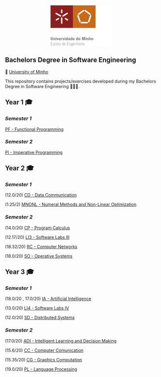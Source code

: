 
<p align="center">
  <img  src="/LEI/images/Logo.png">
</p>

## Bachelors Degree in Software Engineering

📍 [University of Minho](https://www.uminho.pt/EN)

This repository contains projects/exercises developed during my Bachelors Degree in Software Engineering 🧑🏻‍🎓.

## **Year 1** 🎓
  ### *Semester 1*
  [PF - Functional Programming](LEI/1%20Year/1%20Semester/PF)
  ### *Semester 2*
  [PI - Imperative Programming](LEI/1%20Year/2%20Semester/PI)
## **Year 2** 🎓
  ### *Semester 1*
  (12.0/20) [CD - Data Communication](LEI/2%20Year/1%20Semester/CD)
  
  (1.25/2) [MNONL - Numeral Methods and Non-Linear Optimization](LEI/2%20Year/1%20Semester/MNONL)
  ### *Semester 2*
  (14.0/20) [CP - Program Calculus](LEI/2%20Year/2%20Semester/CP)
  
  (12.17/20) [LI3 - Software Labs III](LEI/2%20Year/2%20Semester/LI3)
  
  (18.32/20) [RC - Computer Networks](LEI/2%20Year/2%20Semester/RC)
  
  (18.0/20) [SO - Operative Systems](LEI/2%20Year/2%20Semester/SO)  
## **Year 3** 🎓
  ### *Semester 1*
  (18.0/20 , 17.0/20) [IA - Artificial Intelligence](LEI/3%20Year/1%20Semester/IA)
  
  (13.0/20) [LI4 - Software Labs IV](LEI/3%20Year/1%20Semester/LI4)
  
  (12.0/20) [SD - Distributed Systems](LEI/3%20Year/1%20Semester/SD)
  
  ### *Semester 2*
  (17.0/20) [ADI - Intelligent Learning and Decision Making](LEI/3%20Year/2%20Semester/ADI) 
  
  (15.6/20) [CC - Computer Comunication](LEI/3%20Year/2%20Semester/CC)
  
  (15.35/20) [CG - Graphics Computation](LEI/3%20Year/2%20Semester/CG)   
  
  (19.0/20) [PL - Language Processing](LEI/3%20Year/2%20Semester/PL)   


